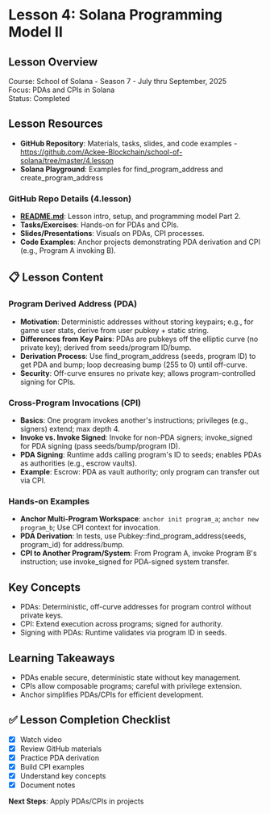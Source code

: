 # Lesson 4: Solana Programming Model II

## Lesson Overview
Course: School of Solana - Season 7 - July thru September, 2025  
Focus: PDAs and CPIs in Solana  
Status: Completed

##  Lesson Resources
- **GitHub Repository**: Materials, tasks, slides, and code examples - https://github.com/Ackee-Blockchain/school-of-solana/tree/master/4.lesson
- **Solana Playground**: Examples for find_program_address and create_program_address

### **GitHub Repo Details (4.lesson)**
- **[README.md](https://github.com/Ackee-Blockchain/school-of-solana/blob/master/4.lesson/README.md)**: Lesson intro, setup, and programming model Part 2.
- **Tasks/Exercises**: Hands-on for PDAs and CPIs.
- **Slides/Presentations**: Visuals on PDAs, CPI processes.
- **Code Examples**: Anchor projects demonstrating PDA derivation and CPI (e.g., Program A invoking B).

## 📋 Lesson Content

### **Program Derived Address (PDA)**
- **Motivation**: Deterministic addresses without storing keypairs; e.g., for game user stats, derive from user pubkey + static string.
- **Differences from Key Pairs**: PDAs are pubkeys off the elliptic curve (no private key); derived from seeds/program ID/bump.
- **Derivation Process**: Use find_program_address (seeds, program ID) to get PDA and bump; loop decreasing bump (255 to 0) until off-curve.
- **Security**: Off-curve ensures no private key; allows program-controlled signing for CPIs.

### **Cross-Program Invocations (CPI)**
- **Basics**: One program invokes another's instructions; privileges (e.g., signers) extend; max depth 4.
- **Invoke vs. Invoke Signed**: Invoke for non-PDA signers; invoke_signed for PDA signing (pass seeds/bump/program ID).
- **PDA Signing**: Runtime adds calling program's ID to seeds; enables PDAs as authorities (e.g., escrow vaults).
- **Example**: Escrow: PDA as vault authority; only program can transfer out via CPI.

### **Hands-on Examples**
- **Anchor Multi-Program Workspace**: `anchor init program_a`; `anchor new program_b`; Use CPI context for invocation.
- **PDA Derivation**: In tests, use Pubkey::find_program_address(seeds, program_id) for address/bump.
- **CPI to Another Program/System**: From Program A, invoke Program B's instruction; use invoke_signed for PDA-signed system transfer.

##  Key Concepts
- PDAs: Deterministic, off-curve addresses for program control without private keys.
- CPI: Extend execution across programs; signed for authority.
- Signing with PDAs: Runtime validates via program ID in seeds.

##  Learning Takeaways
- PDAs enable secure, deterministic state without key management.
- CPIs allow composable programs; careful with privilege extension.
- Anchor simplifies PDAs/CPIs for efficient development.

## ✅ Lesson Completion Checklist
- [x] Watch video
- [x] Review GitHub materials
- [x] Practice PDA derivation
- [x] Build CPI examples
- [x] Understand key concepts
- [x] Document notes

**Next Steps**: Apply PDAs/CPIs in projects
